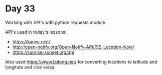 # Day 33

Working with API's with python requests module

API's used in today's lessons:

- https://kanye.rest/
- http://open-notify.org/Open-Notify-API/ISS-Location-Now/
- https://sunrise-sunset.org/api

Also used https://www.latlong.net/ for converting locations to latitude and longitute and vice versa
